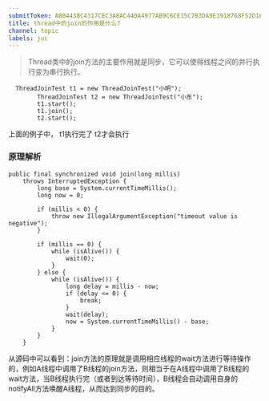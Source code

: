 ```yaml
---
submitToken: AB04438C4317CEC3A8AC44DA4977AB9C6CE15C7B3DA9E3918768F52D1640C809
title: thread中的join的作用是什么?
channel: topic
labels: juc
---
```


> Thread类中的join方法的主要作用就是同步，它可以使得线程之间的并行执行变为串行执行。

```
  ThreadJoinTest t1 = new ThreadJoinTest("小明");
        ThreadJoinTest t2 = new ThreadJoinTest("小东");
        t1.start();
        t1.join();
        t2.start();
```

上面的例子中， t1执行完了 t2才会执行


### 原理解析

```
public final synchronized void join(long millis)
    throws InterruptedException {
        long base = System.currentTimeMillis();
        long now = 0;

        if (millis < 0) {
            throw new IllegalArgumentException("timeout value is negative");
        }

        if (millis == 0) {
            while (isAlive()) {
                wait(0);
            }
        } else {
            while (isAlive()) {
                long delay = millis - now;
                if (delay <= 0) {
                    break;
                }
                wait(delay);
                now = System.currentTimeMillis() - base;
            }
        }
    }

```
从源码中可以看到：join方法的原理就是调用相应线程的wait方法进行等待操作的，例如A线程中调用了B线程的join方法，则相当于在A线程中调用了B线程的wait方法，当B线程执行完（或者到达等待时间），B线程会自动调用自身的notifyAll方法唤醒A线程，从而达到同步的目的。